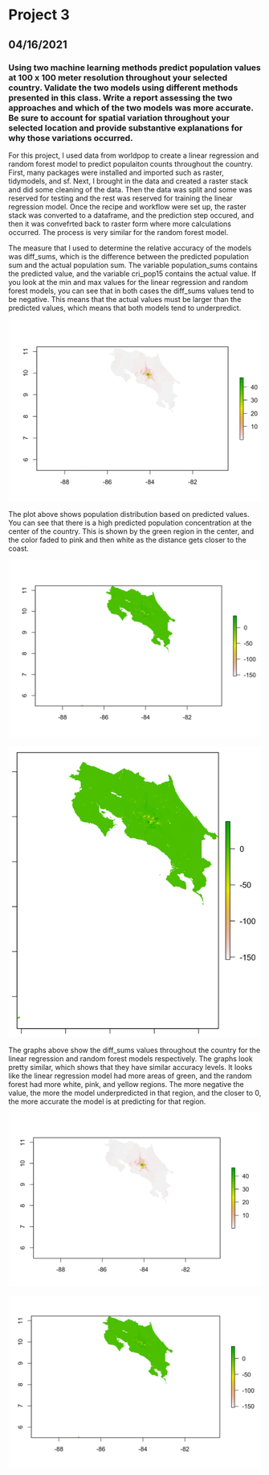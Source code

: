 # Project 3
## 04/16/2021
### Using two machine learning methods predict population values at 100 x 100 meter resolution throughout your selected country. Validate the two models using different methods presented in this class. Write a report assessing the two approaches and which of the two models was more accurate. Be sure to account for spatial variation throughout your selected location and provide substantive explanations for why those variations occurred. 

For this project, I used data from worldpop to create a linear regression and random forest model to predict populaiton counts throughout the country. First, many packages were installed and imported such as raster, tidymodels, and sf. Next, I brought in the data and created a raster stack and did some cleaning of the data. Then the data was split and some was reserved for testing and the rest was reserved for training the linear regression model. Once the recipe and workflow were set up, the raster stack was converted to a dataframe, and the prediction step occured, and then it was convefrted back to raster form where more calculations occurred. The process is very similar for the random forest model. 

The measure that I used to determine the relative accuracy of the models was diff_sums, which is the difference between the predicted population sum and the actual population sum. The variable population_sums contains the predicted value, and the variable cri_pop15 contains the actual value. If you look at the min and max values for the linear regression and random forest models, you can see that in both cases the diff_sums values tend to be negative. This means that the actual values must be larger than the predicted values, which means that both models tend to underpredict. 

![](white1.png)

The plot above shows population distribution based on predicted values. You can see that there is a high predicted population concentration at the center of the country. This is shown by the green region in the center, and the color faded to pink and then white as the distance gets closer to the coast. 

![](green1.png)

![](green3.png)

The graphs above show the diff_sums values throughout the country for the linear regression and random forest models respectively. The graphs look pretty similar, which shows that they have similar accuracy levels. It looks like the linear regression model had more areas of green, and the random forest had more white, pink, and yellow regions. The more negative the value, the more the model underpredicted in that region, and the closer to 0, the more accurate the model is at predicting for that region. 




![](white2.png)

![](green2.png)

